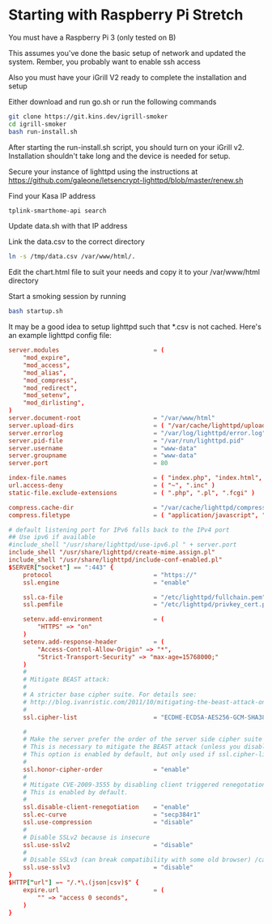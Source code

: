 # Starting with Raspberry Pi Stretch

You must have a Raspberry Pi 3 (only tested on B)

This assumes you've done the basic setup of network and updated the system.  Rember, you probably want to enable ssh access

Also you must have your iGrill V2 ready to complete the installation and setup

Either download and run go.sh or run the following commands

```bash
git clone https://git.kins.dev/igrill-smoker
cd igrill-smoker
bash run-install.sh
```

After starting the run-install.sh script, you should turn on your iGrill v2.  Installation shouldn't take long and the device is needed for setup.

Secure your instance of lighttpd using the instructions at <https://github.com/galeone/letsencrypt-lighttpd/blob/master/renew.sh>

Find your Kasa IP address

```bash
tplink-smarthome-api search
```

Update data.sh with that IP address

Link the data.csv to the correct directory

```bash
ln -s /tmp/data.csv /var/www/html/.
```

Edit the chart.html file to suit your needs and copy it to your /var/www/html directory

Start a smoking session by running

```bash
bash startup.sh
```

It may be a good idea to setup lighttpd such that *.csv is not cached.  Here's an example lighttpd config file:

```conf
server.modules                          = (
    "mod_expire",
    "mod_access",
    "mod_alias",
    "mod_compress",
    "mod_redirect",
    "mod_setenv",
    "mod_dirlisting",
)
server.document-root                    = "/var/www/html"
server.upload-dirs                      = ( "/var/cache/lighttpd/uploads" )
server.errorlog                         = "/var/log/lighttpd/error.log"
server.pid-file                         = "/var/run/lighttpd.pid"
server.username                         = "www-data"
server.groupname                        = "www-data"
server.port                             = 80

index-file.names                        = ( "index.php", "index.html", "index.lighttpd.html" )
url.access-deny                         = ( "~", ".inc" )
static-file.exclude-extensions          = ( ".php", ".pl", ".fcgi" )

compress.cache-dir                      = "/var/cache/lighttpd/compress/"
compress.filetype                       = ( "application/javascript", "text/css", "text/html", "text/plain" )

# default listening port for IPv6 falls back to the IPv4 port
## Use ipv6 if available
#include_shell "/usr/share/lighttpd/use-ipv6.pl " + server.port
include_shell "/usr/share/lighttpd/create-mime.assign.pl"
include_shell "/usr/share/lighttpd/include-conf-enabled.pl"
$SERVER["socket"] == ":443" {
    protocol                            = "https://"
    ssl.engine                          = "enable"

    ssl.ca-file                         = "/etc/lighttpd/fullchain.pem"
    ssl.pemfile                         = "/etc/lighttpd/privkey_cert.pem"

    setenv.add-environment              = (
        "HTTPS" => "on"
    )
    setenv.add-response-header          = (
        "Access-Control-Allow-Origin" => "*",
        "Strict-Transport-Security" => "max-age=15768000;"
    )
    #
    # Mitigate BEAST attack:
    #
    # A stricter base cipher suite. For details see:
    # http://blog.ivanristic.com/2011/10/mitigating-the-beast-attack-on-tls.html
    #
    ssl.cipher-list                     = "ECDHE-ECDSA-AES256-GCM-SHA384:ECDHE-RSA-AES256-GCM-SHA384:ECDHE-ECDSA-CHACHA20-POLY1305:ECDHE-RSA-CHACHA20-POLY1305:ECDHE-ECDSA-AES128-GCM-SHA256:ECDHE-RSA-AES128-GCM-SHA256:ECDHE-ECDSA-AES256-SHA384:ECDHE-RSA-AES256-SHA384:ECDHE-ECDSA-AES128-SHA256:ECDHE-RSA-AES128-SHA256"

    #
    # Make the server prefer the order of the server side cipher suite instead of the client suite.
    # This is necessary to mitigate the BEAST attack (unless you disable all non RC4 algorithms).
    # This option is enabled by default, but only used if ssl.cipher-list is set.
    #
    ssl.honor-cipher-order              = "enable"
    #
    # Mitigate CVE-2009-3555 by disabling client triggered renegotation
    # This is enabled by default.
    #
    ssl.disable-client-renegotiation    = "enable"
    ssl.ec-curve                        = "secp384r1"
    ssl.use-compression                 = "disable"
    #
    # Disable SSLv2 because is insecure
    ssl.use-sslv2                       = "disable"
    #
    # Disable SSLv3 (can break compatibility with some old browser) /cares
    ssl.use-sslv3                       = "disable"
}
$HTTP["url"] =~ "/.*\.(json|csv)$" {
    expire.url                          = (
        "" => "access 0 seconds",
    )
}
```
